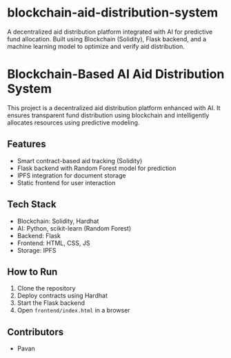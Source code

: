 # blockchain-aid-distribution-system
A decentralized aid distribution platform integrated with AI for predictive fund allocation. Built using Blockchain (Solidity), Flask backend, and a machine learning model to optimize and verify aid distribution.


# Blockchain-Based AI Aid Distribution System

This project is a decentralized aid distribution platform enhanced with AI. It ensures transparent fund distribution using blockchain and intelligently allocates resources using predictive modeling.

## Features
- Smart contract-based aid tracking (Solidity)
- Flask backend with Random Forest model for prediction
- IPFS integration for document storage
- Static frontend for user interaction

## Tech Stack
- Blockchain: Solidity, Hardhat
- AI: Python, scikit-learn (Random Forest)
- Backend: Flask
- Frontend: HTML, CSS, JS
- Storage: IPFS

## How to Run
1. Clone the repository
2. Deploy contracts using Hardhat
3. Start the Flask backend
4. Open `frontend/index.html` in a browser

## Contributors
- Pavan
